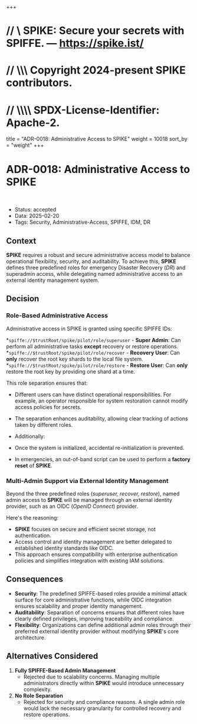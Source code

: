 +++
# //    \\ SPIKE: Secure your secrets with SPIFFE. — https://spike.ist/
# //  \\\\\ Copyright 2024-present SPIKE contributors.
# // \\\\\\\ SPDX-License-Identifier: Apache-2.

title = "ADR-0018: Administrative Access to SPIKE"
weight = 10018
sort_by = "weight"
+++

# ADR-0018: Administrative Access to SPIKE

<br style="clear:both" />

- Status: accepted
- Data: 2025-02-20
- Tags: Security, Administrative-Access, SPIFFE, IDM, DR

## Context

**SPIKE** requires a robust and secure administrative access model to balance 
operational flexibility, security, and auditability. To achieve this, 
**SPIKE** defines three predefined roles for emergency Disaster Recovery (*DR*) 
and superadmin access, while delegating named administrative access to an 
external identity management system.

## Decision

### Role-Based Administrative Access

Administrative access in SPIKE is granted using specific SPIFFE IDs:

*`spiffe://$trustRoot/spike/pilot/role/superuser` - **Super Admin**: 
  Can perform all administrative tasks **except** recovery or restore operations.
*`spiffe://$trustRoot/spike/pilot/role/recover` - **Recovery User**: 
  Can **only** recover the root key shards to the local file system.
*`spiffe://$trustRoot/spike/pilot/role/restore` - **Restore User**: 
 Can **only** restore the root key by providing one shard at a time.

This role separation ensures that:

* Different users can have distinct operational responsibilities. For example, 
  an operator responsible for system restoration cannot modify access policies 
  for secrets.
* The separation enhances auditability, allowing clear tracking of actions 
  taken by different roles.

* Additionally:

* Once the system is initialized, accidental re-initialization is prevented.
* In emergencies, an out-of-band script can be used to perform a 
  **factory reset** of **SPIKE**.

### Multi-Admin Support via External Identity Management

Beyond the three predefined roles (*superuser, recover, restore*), named admin 
access to **SPIKE** will be managed through an external identity provider, such 
as an OIDC (*OpenID Connect*) provider.

Here's the reasoning:

* **SPIKE** focuses on secure and efficient secret storage, not authentication.
* Access control and identity management are better delegated to established 
  identity standards like OIDC.
* This approach ensures compatibility with enterprise authentication policies 
  and simplifies integration with existing IAM solutions.

## Consequences

* **Security**: The predefined SPIFFE-based roles provide a minimal attack 
  surface for core administrative functions, while OIDC integration ensures 
  scalability and proper identity management.
* **Auditability**: Separation of concerns ensures that different roles have 
  clearly defined privileges, improving traceability and compliance.
* **Flexibility**: Organizations can define additional admin roles through 
  their preferred external identity provider without modifying **SPIKE**'s core
  architecture.

## Alternatives Considered

1. **Fully SPIFFE-Based Admin Management**
    - Rejected due to scalability concerns. Managing multiple administrators 
     directly within **SPIKE** would introduce unnecessary complexity.
2. **No Role Separation**
    - Rejected for security and compliance reasons. A single admin role would 
      lack the necessary granularity for controlled recovery and restore operations.

